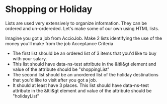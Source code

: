 # Shopping or Holiday

Lists are used very extensively to organize information. They can be ordered and un-ordereded. Let's make some of our own using HTML lists.

 
 
 Imagine you got a job from AccioJob. Make 2 lists identifying the use of the money you'll make from the job
 Acceptance Criteria
 - The first list should be an ordered list of 3 items that you'd like to buy with your salary. 
 - This list should have data-ns-test attribute in the &ltli&gt element and value of the attribute should be "shoppingList"
 - The second list should be an unordered list of the holiday destinations that you'd like to visit after you got a job. 
 - It should at least have 3 places. This list should have data-ns-test attribute in the &ltli&gt element and value of the attribute should be "holidayList"
